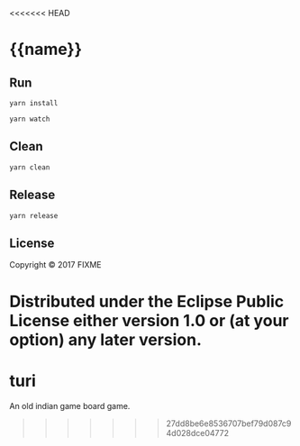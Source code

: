 <<<<<<< HEAD
# {{name}}

## Run

``` shell
yarn install

yarn watch
```

## Clean

``` shell
yarn clean
```

## Release

``` shell
yarn release
```

## License

Copyright © 2017 FIXME

Distributed under the Eclipse Public License either version 1.0 or (at
your option) any later version.
=======
# turi
An old indian game board game.
>>>>>>> 27dd8be6e8536707bef79d087c94d028dce04772
